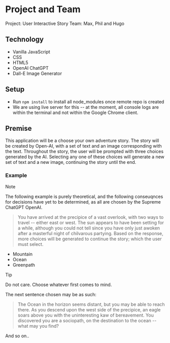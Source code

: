 # Project and Team
Project: User Interactive Story
Team: Max, Phil and Hugo

## Technology
- Vanilla JavaScript
- CSS
- HTML5
- OpenAI ChatGPT
- Dall-E Image Generator

## Setup
- Run ```npm install``` to install all node_modules once remote repo is created
- We are using live server for this -- at the moment, all console logs are within the terminal and not within the Google Chrome client.

## Premise
This application will be a choose your own adventure story. The story will be created by Open-AI, with a set of text and an image corresponding with the text. Throughout the story, the user will be prompted with three choices generated by the AI. Selecting any one of these choices will generate a new set of text and a new image, continuing the story until the end.

### Example
> [!NOTE]
> The following example is purely theoretical, and the following conseuqnces for decisions have yet to be determined, as all are chosen by the Supreme ChatGPT OpenAI.

> You have arrived at the precipice of a vast overlook, with two ways to travel -- either east or west. The sun appears to have been setting for a while, although you could not tell since you have only just awoken after a masterful night of chilvarous partying.
Based on the response, more choices will be generated to continue the story; which the user must select.

- Mountain
- Ocean
- Greenpath

> [!TIP]
> Do not care. Choose whatever first comes to mind. 

The next sentence chosen may be as such:
> The Ocean in the horizon seems distant, but you may be able to reach there. As you descend upon the west side of the precipice, an eagle soars above you with the uninteresting kaw of bereavement. You discovered you are a sociopath, on the destination to the ocean -- what may you find?

And so on..
